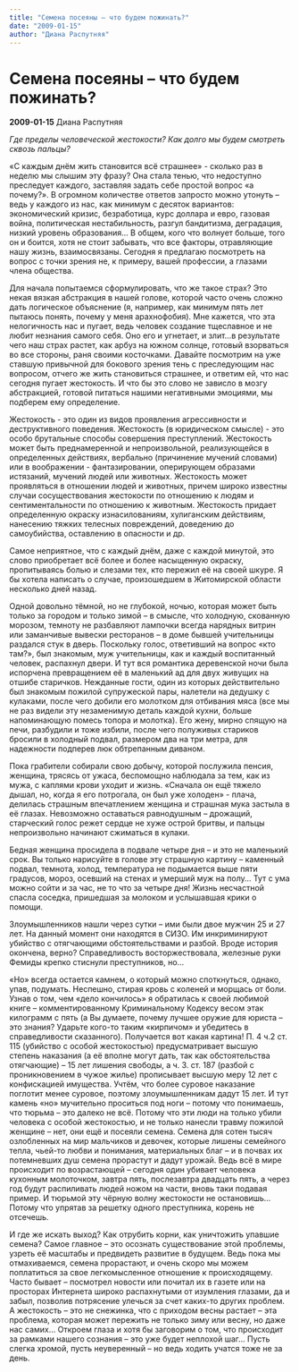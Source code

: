 ```yaml
---
title: "Семена посеяны – что будем пожинать?"
date: "2009-01-15"
author: "Диана Распутняя"
---
```


# Семена посеяны – что будем пожинать?

**2009-01-15** Диана Распутняя

*Где пределы человеческой жестокости? Как долго мы будем смотреть сквозь пальцы?* 

«С каждым днём жить становится всё страшнее» - сколько раз в неделю мы слышим эту фразу? Она стала тенью, что недоступно преследует каждого, заставляя задать себе простой вопрос «а почему?». В огромном количестве ответов запросто можно утонуть – ведь у каждого из нас, как минимум с десяток вариантов: экономический кризис, безработица, курс доллара и евро, газовая война, политическая нестабильность, разгул бандитизма, деградация, низкий уровень образования… В общем, кого что волнует больше, того он и боится, хотя не стоит забывать, что все факторы, отравляющие нашу жизнь, взаимосвязаны. Сегодня я предлагаю посмотреть на вопрос с точки зрения не, к примеру, вашей профессии, а глазами члена общества.

Для начала попытаемся сформулировать, что же такое страх? Это некая вязкая абстракция в нашей голове, которой часто очень сложно дать логическое объяснение (я, например, как минимум пять лет пытаюсь понять, почему у меня арахнофобия). Мне кажется, что эта нелогичность нас и пугает, ведь человек создание тщеславное и не любит незнания самого себя. Оно его и угнетает, и злит…в результате чего наш страх растет, как арбуз на южном солнце, готовый взорваться во все стороны, раня своими косточками. Давайте посмотрим на уже ставшую привычной для бокового зрения тень с преследующим нас вопросом, отчего же жить становиться страшнее, и ответим ей, что нас сегодня пугает жестокость. И что бы это слово не зависло в мозгу абстракцией, готовой питаться нашими негативными эмоциями, мы подберем ему определение.

Жестокость - это один из видов проявления агрессивности и деструктивного поведения. Жестокость (в юридическом смысле) - это особо брутальные способы совершения преступлений. Жестокость может быть преднамеренной и непроизвольной, реализующейся в определенных действиях, вербально (причинение мучений словами) или в воображении - фантазировании, оперирующем образами истязаний, мучений людей или животных. Жестокость может проявляться в отношении людей и животных, причем широко известны случаи сосуществования жестокости по отношению к людям и сентиментальности по отношению к животным. Жестокость придает определенную окраску изнасилованиям, хулиганским действиям, нанесению тяжких телесных повреждений, доведению до самоубийства, оставлению в опасности и др.

Самое неприятное, что с каждый днём, даже с каждой минутой, это слово приобретает всё более и более насыщенную окраску, пропитываясь болью и слезами тех, кто пережил её на своей шкуре. Я бы хотела написать о случае, произошедшем в Житомирской области несколько дней назад.

Одной довольно тёмной, но не глубокой, ночью, которая может быть только за городом и только зимой – в смысле, что холодную, скованную морозом, темноту не разбавляют лампочки всегда нарядных витрин или заманчивые вывески ресторанов – в доме бывшей учительницы раздался стук в дверь. Поскольку голос, ответивший на вопрос «кто там?», был знакомым, муж учительницы, как и каждый воспитанный человек, распахнул двери. И тут вся романтика деревенской ночи была испорчена превращением её в маленький ад для двух живущих на отшибе старичков. Нежданные гости, один из которых действительно был знакомым пожилой супружеской пары, налетели на дедушку с кулаками, после чего добили его молотком для отбивания мяса (все мы не раз видели эту незаменимую деталь каждой кухни, больше напоминающую помесь топора и молотка). Его жену, мирно спящую на печи, разбудили и тоже избили, после чего полуживых стариков бросили в холодный подвал, размером два на три метра, для надежности подперев люк обтрепанным диваном.

Пока грабители собирали свою добычу, которой послужила пенсия, женщина, трясясь от ужаса, беспомощно наблюдала за тем, как из мужа, с каплями крови уходит и жизнь. «Сначала он ещё тяжело дышал, но, когда я его потрогала, он был уже холоден» - плача, делилась страшным впечатлением женщина и страшная мука застыла в её глазах. Невозможно оставаться равнодушным – дрожащий, старческий голос режет сердце не хуже острой бритвы, и пальцы непроизвольно начинают сжиматься в кулаки.

Бедная женщина просидела в подвале четыре дня – и это не маленький срок. Вы только нарисуйте в голове эту страшную картину – каменный подвал, темнота, холод, температура не подымается выше пяти градусов, мороз, осевший на стенах и умерший муж на полу… Тут с ума можно сойти и за час, не то что за четыре дня! Жизнь несчастной спасла соседка, пришедшая за молоком и услышавшая крики о помощи.

Злоумышленников нашли через сутки – ими были двое мужчин 25 и 27 лет. На данный момент они находятся в СИЗО. Им инкриминируют убийство с отягчающими обстоятельствами и разбой. Вроде история окончена, верно? Справедливость восторжествовала, железные руки Фемиды крепко стиснули преступников, но…

«Но» всегда остается камнем, о который можно споткнуться, однако, упав, подумать. Неспешно, стирая кровь с коленей и морщась от боли. Узнав о том, чем «дело кончилось» я обратилась к своей любимой книге – комментированному Криминальному Кодексу весом этак килограмм с пять (а Вы думаете, почему лучшее оружие для юриста – это знания? Ударьте кого-то таким «кирпичом» и убедитесь в справедливости сказанного). Получается вот какая картина! П. 4 ч.2 ст. 115 (убийство с особой жестокостью) предусматривает высшую степень наказания (а её вполне могут дать, так как обстоятельства отягчающие) – 15 лет лишения свободы, а ч. 3. ст. 187 (разбой с проникновением в чужое жилье) прописывает высшую меру 12 лет с конфискацией имущества. Учтём, что более суровое наказание поглотит менее суровое, поэтому злоумышленникам дадут 15 лет. И тут камень «но» мучительно проситься под ноги – потому что понимаешь, что тюрьма – это далеко не всё. Потому что эти люди на только убили человека с особой жестокостью, и не только нанесли травму пожилой женщине – нет, они ещё и посеяли семена. Семена для сотен тысяч озлобленных на мир мальчиков и девочек, которые лишены семейного тепла, чьей-то любви и понимания, материальных благ – и в почвах их потемневших душ семена прорастут и дадут урожай. Ведь всё в мире происходит по возрастающей – сегодня один убивает человека кухонным молоточком, завтра пять, послезавтра двадцать пять, а через год будут распиливать людей ножом на части, вновь таки подавая пример. И тюрьмой эту чёрную волну жестокости не остановишь… Потому что упрятав за решетку одного преступника, корень не отсечешь.

И где же искать выход? Как отрубить корни, как уничтожить упавшие семена? Самое главное – это осознать существование этой проблемы, узреть её масштабы и предвидеть развитие в будущем. Ведь пока мы отмахиваемся, семена прорастают, и очень скоро мы можем поплатиться за свое легкомысленное отношение к происходящему. Часто бывает – посмотрел новости или почитал их в газете или на просторах Интернета широко распахнутыми от изумления глазами, да и забыл, позволив потрясение улечься за счет каких-то других проблем. А жестокость – это не снежинка, что с приходом весны растает – эта проблема, которая может пережить не только зиму или весну, но даже нас самих… Откроем глаза и хотя бы заговорим о том, что происходит за рамками нашего сознания – это уже будет неплохой шаг… Пусть слегка хромой, пусть неуверенный – но ведь ходить учатся тоже не за день.